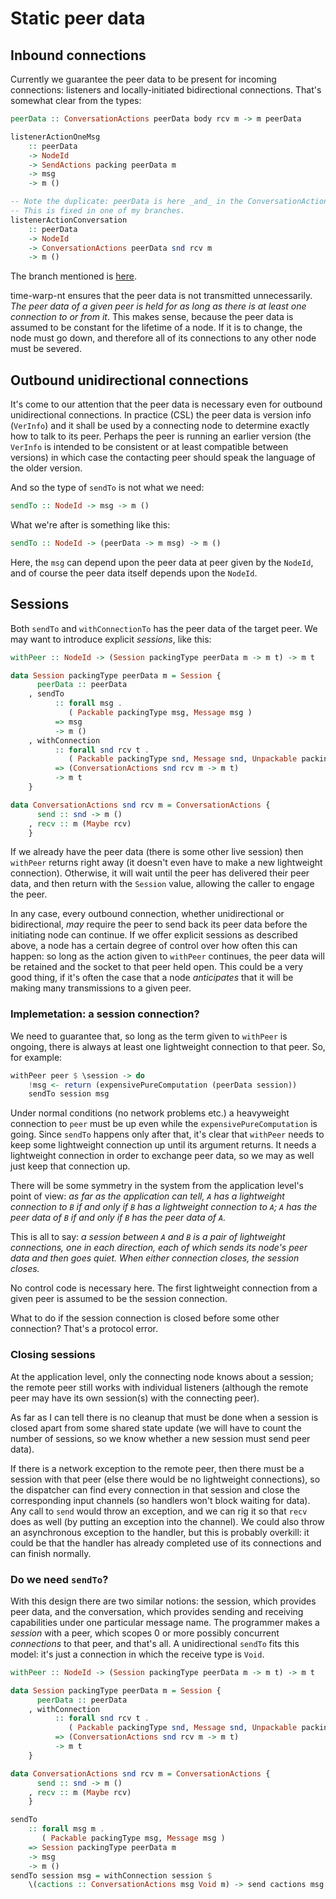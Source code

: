 # Static peer data

## Inbound connections

Currently we guarantee the peer data to be present for incoming connections:
listeners and locally-initiated bidirectional connections. That's somewhat
clear from the types:

```Haskell
peerData :: ConversationActions peerData body rcv m -> m peerData

listenerActionOneMsg
    :: peerData
    -> NodeId
    -> SendActions packing peerData m
    -> msg
    -> m ()

-- Note the duplicate: peerData is here _and_ in the ConversationActions.
-- This is fixed in one of my branches.
listenerActionConversation
    :: peerData
    -> NodeId
    -> ConversationActions peerData snd rcv m
    -> m ()
```

The branch mentioned is [here](https://github.com/serokell/time-warp-nt/pull/18).

time-warp-nt ensures that the peer data is not transmitted unnecessarily. *The
peer data of a given peer is held for as long as there is at least one
connection to or from it*. This makes sense, because the peer data is assumed
to be constant for the lifetime of a node. If it is to change, the node must
go down, and therefore all of its connections to any other node must be severed.

## Outbound unidirectional connections

It's come to our attention that the peer data is necessary even for outbound
unidirectional connections. In practice (CSL) the peer data is version info
(`VerInfo`) and it shall be used by a connecting node to determine exactly
how to talk to its peer. Perhaps the peer is running an earlier version (the
`VerInfo` is intended to be consistent or at least compatible between versions)
in which case the contacting peer should speak the language of the older
version.

And so the type of `sendTo` is not what we need:

```Haskell
sendTo :: NodeId -> msg -> m ()
```

What we're after is something like this:

```Haskell
sendTo :: NodeId -> (peerData -> m msg) -> m ()
```

Here, the `msg` can depend upon the peer data at peer given by the `NodeId`,
and of course the peer data itself depends upon the `NodeId`.

## Sessions

Both `sendTo` and `withConnectionTo` has the peer data of the target peer.
We may want to introduce explicit *sessions*, like this:

```Haskell
withPeer :: NodeId -> (Session packingType peerData m -> m t) -> m t

data Session packingType peerData m = Session {
      peerData :: peerData
    , sendTo
          :: forall msg .
             ( Packable packingType msg, Message msg )
          => msg
          -> m ()
    , withConnection
          :: forall snd rcv t .
             ( Packable packingType snd, Message snd, Unpackable packingType rcv )
          => (ConversationActions snd rcv m -> m t)
          -> m t
    }

data ConversationActions snd rcv m = ConversationActions {
      send :: snd -> m ()
    , recv :: m (Maybe rcv)
    }
```

If we already have the peer data (there is some other live session) then
`withPeer` returns right away (it doesn't even have to make a new lightweight
connection). Otherwise, it will wait until the peer has delivered their peer
data, and then return with the `Session` value, allowing the caller to engage
the peer.

In any case, every outbound connection, whether unidirectional or bidirectional,
*may* require the peer to send back its peer data before the initiating node
can continue. If we offer explicit sessions as described above, a node has a
certain degree of control over how often this can happen: so long as the
action given to `withPeer` continues, the peer data will be retained and the
socket to that peer held open. This could be a very good thing, if it's often
the case that a node *anticipates* that it will be making many transmissions
to a given peer.

### Implemetation: a session connection?

We need to guarantee that, so long as the term given to `withPeer` is ongoing,
there is always at least one lightweight connection to that peer. So, for
example:

```Haskell
withPeer peer $ \session -> do
    !msg <- return (expensivePureComputation (peerData session))
    sendTo session msg
```

Under normal conditions (no network problems etc.) a heavyweight connection
to `peer` must be up even while the `expensivePureComputation` is going. Since
`sendTo` happens only after that, it's clear that `withPeer` needs to
keep some lightweight connection up until its argument returns. It needs
a lightweight connection in order to exchange peer data, so we may as well
just keep that connection up.

There will be some symmetry in the system from the application level's point
of view: *as far as the application can tell, `A` has a lightweight connection
to `B` if and only if `B` has a lightweight connection to `A`; `A` has the peer
data of `B` if and only if `B` has the peer data of `A`.*

This is all to say: *a session between `A` and `B` is a pair of lightweight
connections, one in each direction, each of which sends its node's peer data
and then goes quiet. When either connection closes, the session closes.*

No control code is necessary here. The first lightweight connection from a
given peer is assumed to be the session connection.

What to do if the session connection is closed before some other connection?
That's a protocol error.

### Closing sessions

At the application level, only the connecting node knows about a session; the
remote peer still works with individual listeners (although the remote peer may
have its own session(s) with the connecting peer).

As far as I can tell there is no cleanup that must be done when a session is
closed apart from some shared state update (we will have to count the number
of sessions, so we know whether a new session must send peer data).

If there is a network exception to the remote peer, then there must be a
session with that peer (else there would be no lightweight connections), so
the dispatcher can find every connection in that session and close the
corresponding input channels (so handlers won't block waiting for data). Any
call to `send` would throw an exception, and we can rig it so that `recv`
does as well (by putting an exception into the channel). We could also throw
an asynchronous exception to the handler, but this is probably overkill: it
could be that the handler has already completed use of its connections and can
finish normally.

### Do we need `sendTo`?

With this design there are two similar notions: the session, which provides
peer data, and the conversation, which provides sending and receiving
capabilities under one particular message name. The programmer makes a *session*
with a peer, which scopes 0 or more possibly concurrent *connections* to that
peer, and that's all. A unidirectional `sendTo` fits this model: it's just a
connection in which the receive type is `Void`.

```Haskell
withPeer :: NodeId -> (Session packingType peerData m -> m t) -> m t

data Session packingType peerData m = Session {
      peerData :: peerData
    , withConnection
          :: forall snd rcv t .
             ( Packable packingType snd, Message snd, Unpackable packingType rcv )
          => (ConversationActions snd rcv m -> m t)
          -> m t
    }

data ConversationActions snd rcv m = ConversationActions {
      send :: snd -> m ()
    , recv :: m (Maybe rcv)
    }

sendTo 
    :: forall msg m .
       ( Packable packingType msg, Message msg )
    => Session packingType peerData m
    -> msg
    -> m ()
sendTo session msg = withConnection session $
    \(cactions :: ConversationActions msg Void m) -> send cactions msg
```
